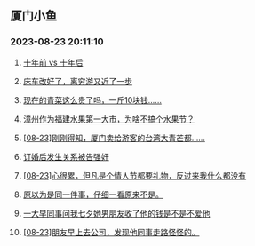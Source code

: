 ## 厦门小鱼 
### 2023-08-23 20:11:10

1. [十年前 vs 十年后](http://bbs.xmfish.com/read-htm-tid-18058663.html)

2. [床车改好了，离穷游又近了一步](http://bbs.xmfish.com/read-htm-tid-18058725.html)

3. [现在的青菜这么贵了吗，一斤10块钱……](http://bbs.xmfish.com/read-htm-tid-18058666.html)

4. [漳州作为福建水果第一大市，为啥不搞个水果节？](http://bbs.xmfish.com/read-htm-tid-18058738.html)

5. [[08-23]刚刚得知，厦门卖给游客的台湾大青芒都……](http://bbs.xmfish.com/read-htm-tid-18058772.html)

6. [订婚后发生关系被告强奸](http://bbs.xmfish.com/read-htm-tid-18058919.html)

7. [[08-23]心很累，但凡是个情人节都要礼物，反过来我什么都没有](http://bbs.xmfish.com/read-htm-tid-18058830.html)

8. [原以为是同一件事，仔细一看原来不是。](http://bbs.xmfish.com/read-htm-tid-18058775.html)

9. [一大早同事问我七夕她男朋友收了他的钱是不是不爱他](http://bbs.xmfish.com/read-htm-tid-18058796.html)

10. [[08-23]朋友早上去公司，发现他同事走路怪怪的。](http://bbs.xmfish.com/read-htm-tid-18059036.html)

